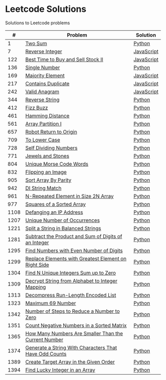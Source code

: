 # Leetcode Solutions  
Solutions to Leetcode problems  

|#|Problem|Solution|
|-|-------|--------|
|1|[Two Sum](https://leetcode.com/problems/two-sum/)|[Python](./1.py)|
|7|[Reverse Integer](https://leetcode.com/problems/reverse-integer/)|[JavaScript](./7.js)|
|122|[Best Time to Buy and Sell Stock II](https://leetcode.com/problems/best-time-to-buy-and-sell-stock-ii/)|[JavaScript](./122.js)|
|136|[Single Number](https://leetcode.com/problems/single-number/)|[Python](./136.py)|
|169|[Majority Element](https://leetcode.com/problems/majority-element/)|[JavaScript](./169.js)|
|217|[Contains Duplicate](https://leetcode.com/problems/contains-duplicate/)|[JavaScript](./217.js)|
|242|[Valid Anagram](https://leetcode.com/problems/valid-anagram/)|[JavaScript](./242.js)|
|344|[Reverse String](https://leetcode.com/problems/reverse-string/)|[Python](./344.py)|
|412|[Fizz Buzz](https://leetcode.com/problems/fizz-buzz/)|[Python](./412.py)|
|461|[Hamming Distance](https://leetcode.com/problems/hamming-distance/)|[Python](./461.py)|
|561|[Array Partition I](https://leetcode.com/problems/array-partition-i/)|[Python](./561.py)|
|657|[Robot Return to Origin](https://leetcode.com/problems/robot-return-to-origin/)|[Python](./657.py)|
|709|[To Lower Case](https://leetcode.com/problems/to-lower-case/)|[Python](https://github.com/limeunhee/leetcode_solutions/blob/master/709.py)|
|728|[Self Dividing Numbers](https://leetcode.com/problems/self-dividing-numbers/)|[Python](./728.py)|
|771|[Jewels and Stones](https://leetcode.com/problems/jewels-and-stones/)|[Python](https://github.com/limeunhee/leetcode_solutions/blob/master/771.py)|
|804|[Unique Morse Code Words](https://leetcode.com/problems/unique-morse-code-words/)|[Python](./804.py)|
|832|[Flipping an Image](https://leetcode.com/problems/flipping-an-image/)|[Python](./832.py)|
|905|[Sort Array By Parity](https://leetcode.com/problems/sort-array-by-parity/)|[Python](./905.py)|
|942|[DI String Match](https://leetcode.com/problems/di-string-match/)|[Python](./942.py)|
|961|[N-Repeated Element in Size 2N Array](https://leetcode.com/problems/n-repeated-element-in-size-2n-array/)|[Python](./961.py)|
|977|[Squares of a Sorted Array](https://leetcode.com/problems/squares-of-a-sorted-array/)|[Python](./977.py)|
|1108|[Defanging an IP Address](https://leetcode.com/problems/defanging-an-ip-address/)|[Python](https://github.com/limeunhee/leetcode_solutions/blob/master/1108.py)|
|1207|[Unique Number of Occurrences](https://leetcode.com/problems/unique-number-of-occurrences/)|[Python](./1207.py)|
|1221|[Split a String in Balanced Strings](https://leetcode.com/problems/split-a-string-in-balanced-strings/)|[Python](https://github.com/limeunhee/leetcode_solutions/blob/master/1221.py)|
|1281|[Subtract the Product and Sum of Digits of an Integer](https://leetcode.com/problems/subtract-the-product-and-sum-of-digits-of-an-integer/)|[Python](https://github.com/limeunhee/leetcode_solutions/blob/master/1281.py)|
|1295|[Find Numbers with Even Number of Digits](https://leetcode.com/problems/find-numbers-with-even-number-of-digits/)|[Python](https://github.com/limeunhee/leetcode_solutions/tree/master)|
|1299|[Replace Elements with Greatest Element on Right Side](https://leetcode.com/problems/replace-elements-with-greatest-element-on-right-side/)|[Python](https://github.com/limeunhee/leetcode_solutions/blob/master/1299.py)|
|1304|[Find N Unique Integers Sum up to Zero](https://leetcode.com/problems/find-n-unique-integers-sum-up-to-zero/)|[Python](./1304.py)|
|1309|[Decrypt String from Alphabet to Integer Mapping](https://leetcode.com/problems/decrypt-string-from-alphabet-to-integer-mapping/)|[Python](./1309.py)|
|1313|[Decompress Run-Length Encoded List](https://leetcode.com/problems/decompress-run-length-encoded-list/)|[Python](https://github.com/limeunhee/leetcode_solutions/blob/master/1313.py)|
|1323|[Maximum 69 Number](https://leetcode.com/problems/maximum-69-number/)|[Python](./1323.py)|
|1342|[Number of Steps to Reduce a Number to Zero](https://leetcode.com/problems/number-of-steps-to-reduce-a-number-to-zero/)|[Python](./1342.py)|
|1351|[Count Negative Numbers in a Sorted Matrix](https://leetcode.com/problems/count-negative-numbers-in-a-sorted-matrix/)|[Python](./1351.py)|
|1365|[How Many Numbers Are Smaller Than the Current Number](https://leetcode.com/problems/how-many-numbers-are-smaller-than-the-current-number/)|[Python](https://github.com/limeunhee/leetcode_solutions/blob/master/1365.py)|
|1374|[Generate a String With Characters That Have Odd Counts](https://leetcode.com/problems/generate-a-string-with-characters-that-have-odd-counts/)|[Python](./1374.py)|
|1389|[Create Target Array in the Given Order](https://leetcode.com/problems/create-target-array-in-the-given-order/)|[Python](https://github.com/limeunhee/leetcode_solutions/blob/master/1389.py)|
|1394|[Find Lucky Integer in an Array](https://leetcode.com/problems/find-lucky-integer-in-an-array/)|[Python](./1394.py)|
